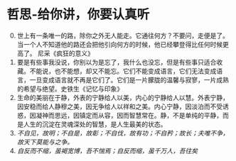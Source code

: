 # 哲思-给你讲，你要认真听
0. 世上有一条唯一的路，除你之外无人能走。它通往何方？不要问，走便是了。当一个人不知道他的路还会把他引向何方的时候，他已经攀登得比任何时候更高了。 尼采《疯狂的意义》
1. 要是有些事我没说，你别以为是忘了，我什么也没忘，但是有些事只适合收藏。不能说，也不能想，却又不能忘。它们不能变成语言，它们无法变成语言，一旦变成语言就不再是它们了。它们是一片朦胧的温馨与寂寥，一片成熟的希望与绝望。史铁生《记忆与印象》
2. 生命的美丽在于静，外表的宁静给人以美，内心的宁静给人以慧。外表宁静，因安稳而给人静穆之美，因无争给人以祥和之美。内心宁静，因淡泊而不受诱惑，因凝神而思远，因镇定而从容，因而智慧常在。静，不是单纯的平静，而是人生的沉淀在灵魂深处的智慧，是人生最美的状态。
3. *不自见，故明；不自是，故彰；不自伐，故有功；不自矜；故长；夫唯不争，故天下莫能与之争。*
4. *自反而不缩，虽褐宽博，吾不惴焉；自反而缩，虽千万人，吾往矣*